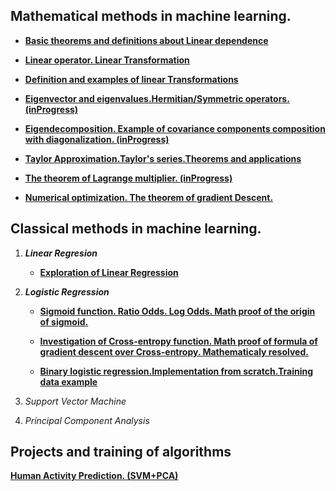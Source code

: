 
 

## Mathematical  methods in machine learning.

* **[Basic theorems and definitions about Linear dependence](https://daodavid93.github.io/Machine-Learning/source/html/Linear-Algebra/THEOREMS%20LINEAR%20DEPENDECY.html)** 

* **[Linear operator. Linear Transformation](https://daodavid93.github.io/Machine-Learning/source/html/Linear-Algebra/Linear%20operator%20and%20linear%20tranformations.html)**

* **[Definition and examples  of linear Transformations](https://daodavid93.github.io/Machine-Learning/source/html/Linear-Algebra/Linear%20Transformation.html)**

 * **[Eigenvector and eigenvalues.Hermitian/Symmetric operators. (inProgress) ](https://daodavid93.github.io/Machine-Learning/source/html/Linear-Algebra/Eigendecomposition%20of%20a%20covariance%20matrix.html)**
 * **[Eigendecomposition. Example of covariance components composition with diagonalization. (inProgress)](https://daodavid93.github.io/Machine-Learning/source/html/Linear-Algebra/Eigendecomposition%20of%20a%20covariance%20matrix.html)** 
 * **[Taylor Approximation.Taylor's series.Theorems and applications](https://daodavid93.github.io/Machine-Learning/source/html/optimazation/Tailor%20approximation.html)**
 * **[The theorem of Lagrange multiplier. (inProgress)](https://daodavid93.github.io/Machine-Learning/source/html/optimazation/Langrange%20mutipliers.html)** 
 * **[Numerical optimization. The theorem of gradient Descent.](https://daodavid93.github.io/Machine-Learning/source/html/Linear-Algebra/gradient%20descent.html)**
 
 

## Classical methods in  machine learning.
 1. ***Linear Regresion***
    * **[Exploration of Linear Regression](https://daodavid93.github.io/Machine-Learning/source/html/ML/LinearRegression.html)**
 
 2. ***Logistic Regression***
    * **[Sigmoid function. Ratio Odds. Log Odds. Math proof of the origin of sigmoid.](https://daodavid93.github.io/Machine-Learning/source/html/ML/logistic-regression/Cross-entropy%20function.Investigation%20and%20gradient%20descent.html)**
    
    * **[Investigation of Cross-entropy function. Math proof of formula of gradient descent over Cross-entropy. Mathеmaticaly resolved.](https://daodavid93.github.io/Machine-Learning/source/html/ML/logistic-regression/Cross-entropy%20function.Investigation%20and%20gradient%20descent.html)**
    
     * **[Binary logistic regression.Implementation from scratch.Training data example](https://daodavid93.github.io/Machine-Learning/source/html/ML/logistic-regression/Binary%20Logistic%20Regression%20from%20scratch%20implementation%20and%20explanation.html)**
 3. *Support Vector Machine* 
 4. *Principal Component Analysis*
 
 

 ## Projects and training of algorithms 
  **[Human Activity Prediction. (SVM+PCA)](https://daodavid93.github.io/Machine-Learning/pages/Human-Activity-Project.html)**
 

       
        
